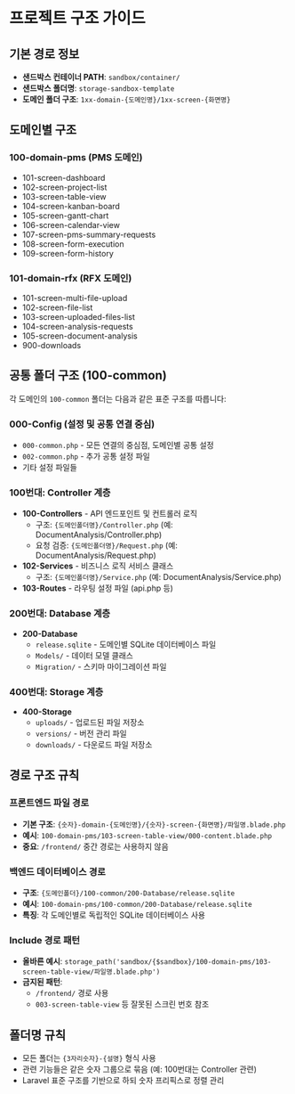 # 프로젝트 구조 가이드

## 기본 경로 정보
- **샌드박스 컨테이너 PATH**: `sandbox/container/`
- **샌드박스 폴더명**: `storage-sandbox-template`
- **도메인 폴더 구조**: `1xx-domain-{도메인명}/1xx-screen-{화면명}`

## 도메인별 구조

### 100-domain-pms (PMS 도메인)
- 101-screen-dashboard
- 102-screen-project-list  
- 103-screen-table-view
- 104-screen-kanban-board
- 105-screen-gantt-chart
- 106-screen-calendar-view
- 107-screen-pms-summary-requests
- 108-screen-form-execution
- 109-screen-form-history

### 101-domain-rfx (RFX 도메인)
- 101-screen-multi-file-upload
- 102-screen-file-list
- 103-screen-uploaded-files-list
- 104-screen-analysis-requests
- 105-screen-document-analysis
- 900-downloads

## 공통 폴더 구조 (100-common)

각 도메인의 `100-common` 폴더는 다음과 같은 표준 구조를 따릅니다:

### 000-Config (설정 및 공통 연결 중심)
- `000-common.php` - 모든 연결의 중심점, 도메인별 공통 설정
- `002-common.php` - 추가 공통 설정 파일
- 기타 설정 파일들

### 100번대: Controller 계층
- **100-Controllers** - API 엔드포인트 및 컨트롤러 로직
  - 구조: `{도메인폴더명}/Controller.php` (예: DocumentAnalysis/Controller.php)
  - 요청 검증: `{도메인폴더명}/Request.php` (예: DocumentAnalysis/Request.php)
- **102-Services** - 비즈니스 로직 서비스 클래스
  - 구조: `{도메인폴더명}/Service.php` (예: DocumentAnalysis/Service.php)
- **103-Routes** - 라우팅 설정 파일 (api.php 등)

### 200번대: Database 계층
- **200-Database**
  - `release.sqlite` - 도메인별 SQLite 데이터베이스 파일
  - `Models/` - 데이터 모델 클래스
  - `Migration/` - 스키마 마이그레이션 파일

### 400번대: Storage 계층
- **400-Storage**
  - `uploads/` - 업로드된 파일 저장소
  - `versions/` - 버전 관리 파일
  - `downloads/` - 다운로드 파일 저장소

## 경로 구조 규칙

### 프론트엔드 파일 경로
- **기본 구조**: `{숫자}-domain-{도메인명}/{숫자}-screen-{화면명}/파일명.blade.php`
- **예시**: `100-domain-pms/103-screen-table-view/000-content.blade.php`
- **중요**: `/frontend/` 중간 경로는 사용하지 않음

### 백엔드 데이터베이스 경로
- **구조**: `{도메인폴더}/100-common/200-Database/release.sqlite`
- **예시**: `100-domain-pms/100-common/200-Database/release.sqlite`
- **특징**: 각 도메인별로 독립적인 SQLite 데이터베이스 사용

### Include 경로 패턴
- **올바른 예시**: `storage_path('sandbox/{$sandbox}/100-domain-pms/103-screen-table-view/파일명.blade.php')`
- **금지된 패턴**:
  - `/frontend/` 경로 사용
  - `003-screen-table-view` 등 잘못된 스크린 번호 참조

## 폴더명 규칙
- 모든 폴더는 `{3자리숫자}-{설명}` 형식 사용
- 관련 기능들은 같은 숫자 그룹으로 묶음 (예: 100번대는 Controller 관련)
- Laravel 표준 구조를 기반으로 하되 숫자 프리픽스로 정렬 관리
